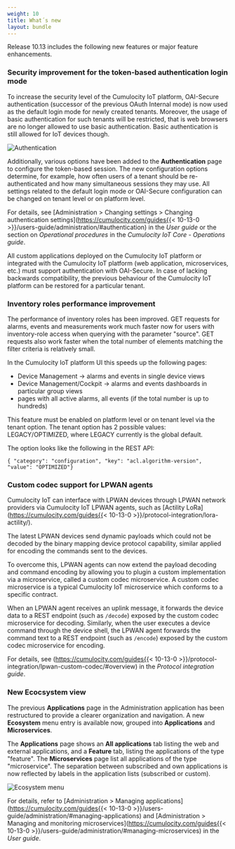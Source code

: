 ```yaml
---
weight: 10
title: What´s new
layout: bundle
---
```


Release 10.13 includes the following new features or major feature enhancements.

### Security improvement for the token-based authentication login mode

To increase the security level of the Cumulocity IoT platform, OAI-Secure authentication (successor of the previous OAuth Internal mode) is now used as the default login mode for newly created tenants. Moreover, the usage of basic authentication for such tenants will be restricted, that is web browsers are no longer allowed to use basic authentication. Basic authentication is still allowed for IoT devices though.

![Authentication](/images/release-notes/admin-auth-config.png)

 Additionally, various options have been added to the **Authentication** page to configure the token-based session. The new configuration options determine, for example, how often users of a tenant should be re-authenticated and how many simultaneous sessions they may use. All settings related to the default login mode or OAI-Secure configuration can be changed on tenant level or on platform level.

 For details, see [Administration > Changing settings > Changing authentication settings](https://cumulocity.com/guides{{< 10-13-0 >}}/users-guide/administration/#authentication) in the *User guide* or the section on *Operational procedures* in the *Cumulocity IoT Core - Operations guide*.

All custom applications deployed on the Cumulocity IoT platform or integrated with the Cumulocity IoT platform (web application, microservices, etc.) must support authentication with OAI-Secure. In case of lacking backwards compatibility, the previous behaviour of the Cumulocity IoT platform can be restored for a particular tenant.

### Inventory roles performance improvement

The performance of inventory roles has been improved. GET requests for alarms, events and measurements work much faster now for users with inventory-role access when querying with the parameter "source". GET requests also work faster when the total number of elements matching the filter criteria is relatively small.

In the Cumulocity IoT platform UI this speeds up the following pages:

* Device Management -> alarms and events in single device views
* Device Management/Cockpit -> alarms and events dashboards in particular group views
* pages with all active alarms, all events (if the total number is up to hundreds)

This feature must be enabled on platform level or on tenant level via the tenant option. The tenant option has 2 possible values: LEGACY/OPTIMIZED, where LEGACY currently is the global default.

The option looks like the following in the REST API:

`{ "category": "configuration", "key": "acl.algorithm-version", "value": "OPTIMIZED"}`


### Custom codec support for LPWAN agents

Cumulocity IoT can interface with LPWAN devices through LPWAN network providers via Cumulocity IoT LPWAN agents, such as [Actility LoRa](https://cumulocity.com/guides{{< 10-13-0 >}}/protocol-integration/lora-actility/).

The latest LPWAN devices send dynamic payloads which could not be decoded by the binary mapping device protocol capability, similar applied for encoding the commands sent to the devices.

To overcome this, LPWAN agents can now extend the payload decoding and command encoding by allowing you to plugin a custom implementation via a microservice, called a custom codec microservice. A custom codec microservice is a typical Cumulocity IoT microservice which conforms to a specific contract.

When an LPWAN agent receives an uplink message, it forwards the device data to a REST endpoint (such as `/decode`) exposed by the custom codec microservice for decoding. Similarly, when the user executes a device command through the device shell, the LPWAN agent forwards the command text to a REST endpoint (such as `/encode`) exposed by the custom codec microservice for encoding.

For details, see (https://cumulocity.com/guides{{< 10-13-0 >}}/protocol-integration/lpwan-custom-codec/#overview) in the *Protocol integration guide*.


### New Ecocsystem view

The previous **Applications** page in the Administration application has been restructured to provide a clearer organization and navigation. A new **Ecosystem** menu entry is available now, grouped into **Applications** and **Microservices**.

The **Applications** page shows an **All applications** tab listing the web and external applications, and a **Feature** tab, listing the applications of the type "feature". The **Microservices** page list all applications of the type "microservice". The separation between subscribed and own applications is now reflected by labels in the application lists (subscribed or custom).

![Ecosystem menu](/images/release-notes/admin-ecosystem.png)

For details, refer to [Administration > Managing applications](https://cumulocity.com/guides{{< 10-13-0 >}}/users-guide/administration/#managing-applications) and [Administration > Managing and monitoring microservices](https://cumulocity.com/guides{{< 10-13-0 >}}/users-guide/administration/#managing-microservices) in the *User guide*.
